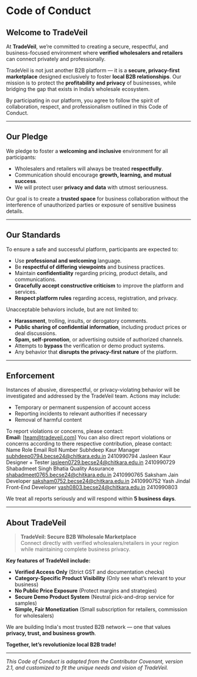 # Code of Conduct

## Welcome to TradeVeil

At **TradeVeil**, we’re committed to creating a secure, respectful, and business-focused environment where **verified wholesalers and retailers** can connect privately and professionally.

TradeVeil is not just another B2B platform — it is a **secure, privacy-first marketplace** designed exclusively to foster **local B2B relationships**. Our mission is to protect the **profitability and privacy** of businesses, while bridging the gap that exists in India’s wholesale ecosystem.

By participating in our platform, you agree to follow the spirit of collaboration, respect, and professionalism outlined in this Code of Conduct.

---

## Our Pledge

We pledge to foster a **welcoming and inclusive** environment for all participants:

- Wholesalers and retailers will always be treated **respectfully**.
- Communication should encourage **growth, learning, and mutual success**.
- We will protect user **privacy and data** with utmost seriousness.

Our goal is to create a **trusted space** for business collaboration without the interference of unauthorized parties or exposure of sensitive business details.

---

## Our Standards

To ensure a safe and successful platform, participants are expected to:

- Use **professional and welcoming** language.
- Be **respectful of differing viewpoints** and business practices.
- Maintain **confidentiality** regarding pricing, product details, and communications.
- **Gracefully accept constructive criticism** to improve the platform and services.
- **Respect platform rules** regarding access, registration, and privacy.

Unacceptable behaviors include, but are not limited to:

- **Harassment**, trolling, insults, or derogatory comments.
- **Public sharing of confidential information**, including product prices or deal discussions.
- **Spam, self-promotion**, or advertising outside of authorized channels.
- Attempts to **bypass** the verification or demo product systems.
- Any behavior that **disrupts the privacy-first nature** of the platform.

---

## Enforcement

Instances of abusive, disrespectful, or privacy-violating behavior will be investigated and addressed by the TradeVeil team. Actions may include:

- Temporary or permanent suspension of account access
- Reporting incidents to relevant authorities if necessary
- Removal of harmful content

To report violations or concerns, please contact:  
**Email:** [team@tradeveil.com]
You can also direct report violations or concerns according to there respective contribution, please contact:  
Name	                    Role	                Email	                                    Roll Number
Subhdeep Kaur	            Manager	              subhdeep0794.becse24@chitkara.edu.in	    2410990794
Jasleen Kaur	            Designer + Tester	    jasleen0729.becse24@chitkara.edu.in	      2410990729
Shabadmeet Singh Bhatia	  Quality Assurance	    shabadmeet0765.becse24@chitkara.edu.in	  2410990765
Saksham Jain	            Developer	            saksham0752.becse24@chitkara.edu.in     	2410990752
Yash Jindal	              Front-End Developer	  yash0803.becse24@chitkara.edu.in	        2410990803


We treat all reports seriously and will respond within **5 business days**.

---

## About TradeVeil

> **TradeVeil: Secure B2B Wholesale Marketplace**  
> Connect directly with verified wholesalers/retailers in your region while maintaining complete business privacy.

**Key features of TradeVeil include:**
- **Verified Access Only** (Strict GST and documentation checks)
- **Category-Specific Product Visibility** (Only see what’s relevant to your business)
- **No Public Price Exposure** (Protect margins and strategies)
- **Secure Demo Product System** (Neutral pick-and-drop service for samples)
- **Simple, Fair Monetization** (Small subscription for retailers, commission for wholesalers)

We are building India's most trusted B2B network — one that values **privacy, trust, and business growth**.

**Together, let’s revolutionize local B2B trade!**

---

_This Code of Conduct is adapted from the Contributor Covenant, version 2.1, and customized to fit the unique needs and vision of TradeVeil._

